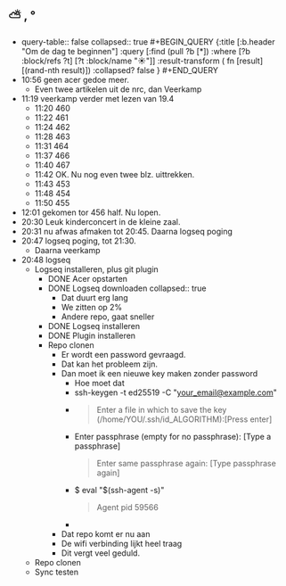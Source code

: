 ## ⛅ , °
- query-table:: false
  collapsed:: true
  #+BEGIN_QUERY 
  {:title [:b.header "Om de dag te beginnen"]
   :query [:find (pull ?b [*])
     :where 
       [?b :block/refs ?t]
       [?t :block/name "☀️"]]
   :result-transform ( fn [result] [(rand-nth result)])
  :collapsed? false
  }
  #+END_QUERY
- 10:56 geen acer gedoe meer.
	- Even twee artikelen uit de nrc, dan Veerkamp
- 11:19 veerkamp verder met lezen van 19.4
	- 11:20 460
	- 11:22 461
	- 11:24 462
	- 11:28 463
	- 11:31 464
	- 11:37 466
	- 11:40 467
	- 11:42 OK. Nu nog even twee blz. uittrekken.
	- 11:43 453
	- 11:48 454
	- 11:50 455
- 12:01 gekomen tor 456 half. Nu lopen.
- 20:30 Leuk kinderconcert in de kleine zaal.
- 20:31 nu afwas afmaken tot 20:45. Daarna logseq poging
- 20:47 logseq poging, tot 21:30.
	- Daarna veerkamp
- 20:48 logseq
	- Logseq installeren, plus git plugin
		- DONE Acer opstarten
		- DONE Logseq downloaden
		  collapsed:: true
			- Dat duurt erg lang
			- We zitten op 2%
			- Andere repo, gaat sneller
		- DONE Logseq installeren
		- DONE Plugin installeren
		- Repo clonen
			- Er wordt een password gevraagd.
			- Dat kan het probleem zijn.
			- Dan moet ik een nieuwe key maken zonder password
				- Hoe moet dat
				- ssh-keygen -t ed25519 -C "your_email@example.com"
				- > Enter a file in which to save the key (/home/YOU/.ssh/id_ALGORITHM):[Press enter]
				- Enter passphrase (empty for no passphrase): [Type a passphrase]
				  > Enter same passphrase again: [Type passphrase again]
				- $ eval "$(ssh-agent -s)"
				  > Agent pid 59566
				-
			- Dat repo komt er nu aan
			- De wifi verbinding lijkt heel traag
			- Dit vergt veel geduld.
	- Repo clonen
	- Sync testen